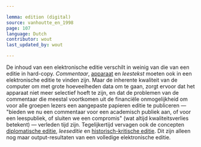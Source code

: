 ```yaml
---

lemma: edition (digital)
source: vanhoutte_en_1998
page: 107
language: Dutch
contributor: wout
last_updated_by: wout

---
```


De inhoud van een elektronische editie verschilt in weinig van die van een editie in hard-copy. _Commentaar_, [apparaat](apparatusCritical.html) en _leestekst_ moeten ook in een elektronische editie te vinden zijn. Maar de inherente kwaliteit van de computer om met grote hoeveelheden data om te gaan, zorgt ervoor dat het apparaat niet meer selectief hoeft te zijn, en dat de problemen van de commentaar die meestal voortkomen uit de financiële onmogelijkheid om voor alle groepen lezers een aangepaste papieren editie te publiceren — "bieden we nu een commentaar voor een academisch publiek aan, of voor een leespubliek, of sluiten we een compromis" (wat altijd kwaliteitsverlies betekent) — verleden tijd zijn. Tegelijkertijd vervagen ook de concepten [diplomatische editie](editionDiplomatic.html), _leeseditie_ en [historisch-kritische editie](editionHistoricalCritical). Dit zijn alleen nog maar output-resultaten van een volledige elektronische editie.
